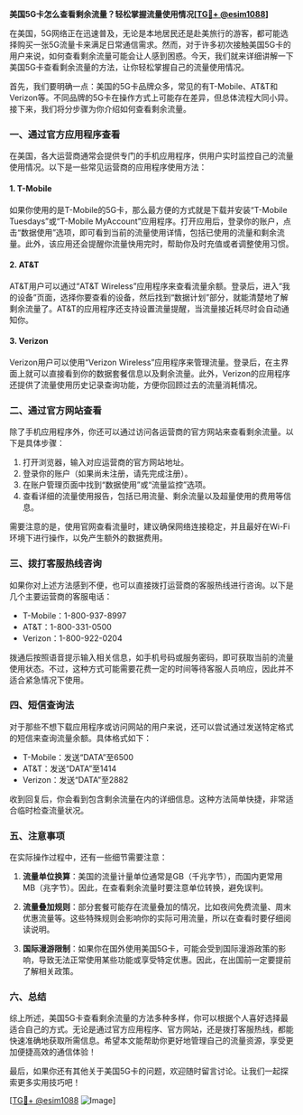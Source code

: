 **美国5G卡怎么查看剩余流量？轻松掌握流量使用情况[[TG💪+ @esim1088](https://t.me/s/esim1088)]**

在美国，5G网络正在迅速普及，无论是本地居民还是赴美旅行的游客，都可能选择购买一张5G流量卡来满足日常通信需求。然而，对于许多初次接触美国5G卡的用户来说，如何查看剩余流量可能会让人感到困惑。今天，我们就来详细讲解一下美国5G卡查看剩余流量的方法，让你轻松掌握自己的流量使用情况。

首先，我们要明确一点：美国的5G卡品牌众多，常见的有T-Mobile、AT&T和Verizon等。不同品牌的5G卡在操作方式上可能存在差异，但总体流程大同小异。接下来，我们将分步骤为你介绍如何查看剩余流量。

### 一、通过官方应用程序查看

在美国，各大运营商通常会提供专门的手机应用程序，供用户实时监控自己的流量使用情况。以下是一些常见运营商的应用程序使用方法：

#### 1. T-Mobile

如果你使用的是T-Mobile的5G卡，那么最方便的方式就是下载并安装“T-Mobile Tuesdays”或“T-Mobile MyAccount”应用程序。打开应用后，登录你的账户，点击“数据使用”选项，即可看到当前的流量使用详情，包括已使用的流量和剩余流量。此外，该应用还会提醒你流量快用完时，帮助你及时充值或者调整使用习惯。

#### 2. AT&T

AT&T用户可以通过“AT&T Wireless”应用程序来查看流量余额。登录后，进入“我的设备”页面，选择你要查看的设备，然后找到“数据计划”部分，就能清楚地了解剩余流量了。AT&T的应用程序还支持设置流量提醒，当流量接近耗尽时会自动通知你。

#### 3. Verizon

Verizon用户可以使用“Verizon Wireless”应用程序来管理流量。登录后，在主界面上就可以直接看到你的数据套餐信息以及剩余流量。此外，Verizon的应用程序还提供了流量使用历史记录查询功能，方便你回顾过去的流量消耗情况。

### 二、通过官方网站查看

除了手机应用程序外，你还可以通过访问各运营商的官方网站来查看剩余流量。以下是具体步骤：

1. 打开浏览器，输入对应运营商的官方网站地址。
2. 登录你的账户（如果尚未注册，请先完成注册）。
3. 在账户管理页面中找到“数据使用”或“流量监控”选项。
4. 查看详细的流量使用报告，包括已用流量、剩余流量以及超量使用的费用等信息。

需要注意的是，使用官网查看流量时，建议确保网络连接稳定，并且最好在Wi-Fi环境下进行操作，以免产生额外的数据费用。

### 三、拨打客服热线咨询

如果你对上述方法感到不便，也可以直接拨打运营商的客服热线进行咨询。以下是几个主要运营商的客服电话：

- T-Mobile：1-800-937-8997
- AT&T：1-800-331-0500
- Verizon：1-800-922-0204

拨通后按照语音提示输入相关信息，如手机号码或服务密码，即可获取当前的流量使用状态。不过，这种方式可能需要花费一定的时间等待客服人员响应，因此并不适合紧急情况下使用。

### 四、短信查询法

对于那些不想下载应用程序或访问网站的用户来说，还可以尝试通过发送特定格式的短信来查询流量余额。具体格式如下：

- T-Mobile：发送“DATA”至6500
- AT&T：发送“DATA”至1414
- Verizon：发送“DATA”至2882

收到回复后，你会看到包含剩余流量在内的详细信息。这种方法简单快捷，非常适合临时检查流量状况。

### 五、注意事项

在实际操作过程中，还有一些细节需要注意：

1. **流量单位换算**：美国的流量计量单位通常是GB（千兆字节），而国内更常用MB（兆字节）。因此，在查看剩余流量时要注意单位转换，避免误判。
   
2. **流量叠加规则**：部分套餐可能存在流量叠加的情况，比如夜间免费流量、周末优惠流量等。这些特殊规则会影响你的实际可用流量，所以在查看时要仔细阅读说明。

3. **国际漫游限制**：如果你在国外使用美国5G卡，可能会受到国际漫游政策的影响，导致无法正常使用某些功能或享受特定优惠。因此，在出国前一定要提前了解相关政策。

### 六、总结

综上所述，美国5G卡查看剩余流量的方法多种多样，你可以根据个人喜好选择最适合自己的方式。无论是通过官方应用程序、官方网站，还是拨打客服热线，都能快速准确地获取所需信息。希望本文能帮助你更好地管理自己的流量资源，享受更加便捷高效的通信体验！

最后，如果你还有其他关于美国5G卡的问题，欢迎随时留言讨论。让我们一起探索更多实用技巧吧！

[[TG💪+ @esim1088](https://t.me/s/esim1088) ![Image](https://i.postimg.cc/4NQfJmqS/Snipaste-2025-05-13-00-14-12.png)]